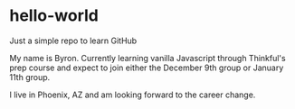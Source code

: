 # hello-world
Just a simple repo to learn GitHub

My name is Byron. Currently learning vanilla Javascript through Thinkful's prep course and expect to join either the December 9th group or January 11th group.

I live in Phoenix, AZ and am looking forward to the career change.
